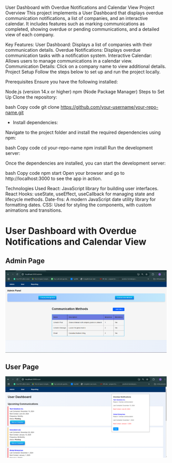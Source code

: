User Dashboard with Overdue Notifications and Calendar View
Project Overview
This project implements a User Dashboard that displays overdue communication notifications, a list of companies, and an interactive calendar.
 It includes features such as marking communications as completed, showing overdue or pending communications, and a detailed view of each company.

Key Features:
User Dashboard: Displays a list of companies with their communication details.
Overdue Notifications: Displays overdue communication tasks with a notification system.
Interactive Calendar: Allows users to manage communications in a calendar view.
Communication Details: Click on a company name to view additional details.
Project Setup
Follow the steps below to set up and run the project locally.

Prerequisites
Ensure you have the following installed:

Node.js (version 14.x or higher)
npm (Node Package Manager)
Steps to Set Up
Clone the repository:

bash
Copy code
git clone https://github.com/your-username/your-repo-name.git
 - Install dependencies:

Navigate to the project folder and install the required dependencies using npm:

bash
Copy code
cd your-repo-name
npm install
Run the development server:

Once the dependencies are installed, you can start the development server:

bash
Copy code
npm start
Open your browser and go to http://localhost:3000 to see the app in action.

Technologies Used
React: JavaScript library for building user interfaces.
React Hooks: useState, useEffect, useCallback for managing state and lifecycle methods.
Date-fns: A modern JavaScript date utility library for formatting dates.
CSS: Used for styling the components, with custom animations and transitions.


# User Dashboard with Overdue Notifications and Calendar View

## Admin Page
![Admin Screenshot](src/assests/screenshots/AdminPage.png)

## User Page
![User Screenshot](src/assests/screenshots/UserPage.png)



